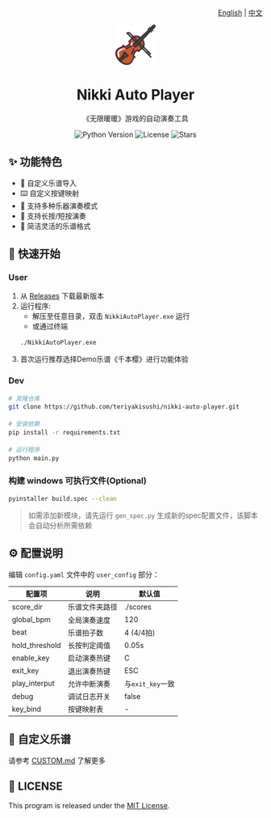 <div align="center">
<p align="right">
<a href="./docs/README_EN.md">English</a> | <a href="README.md">中文</a>
</p>
  <img src="./docs/violin.ico" width="80" />
  <h1>Nikki Auto Player</h1>
  <p>《无限暖暖》游戏的自动演奏工具</p>
  
  <p>
    <img src="https://img.shields.io/badge/Python-3.10+-blue.svg" alt="Python Version">
    <img src="https://img.shields.io/github/license/teriyakisushi/nikki-auto-player" alt="License">
    <img src="https://img.shields.io/github/stars/teriyakisushi/nikki-auto-player" alt="Stars">
  </p>
</div>

## ✨ 功能特色

- 🎵 自定义乐谱导入
- ⌨️ 自定义按键映射
- 🎸 支持多种乐器演奏模式
- 🔄 支持长按/短按演奏
- 📝 简洁灵活的乐谱格式

## 🚀 快速开始

### User

1. 从 [Releases](https://github.com/teriyakisushi/nikki-auto-player/releases) 下载最新版本
2. 运行程序:
   - 解压至任意目录，双击 `NikkiAutoPlayer.exe` 运行
   - 或通过终端
   ```bash
   ./NikkiAutoPlayer.exe
   ```
3. 首次运行推荐选择Demo乐谱《千本樱》进行功能体验

### Dev

```bash
# 克隆仓库
git clone https://github.com/teriyakisushi/nikki-auto-player.git

# 安装依赖
pip install -r requirements.txt

# 运行程序
python main.py
```

### 构建 windows 可执行文件(Optional)
```bash
pyinstaller build.spec --clean
```
> 如需添加新模块，请先运行 `gen_spec.py` 生成新的spec配置文件，该脚本会自动分析所需依赖

## ⚙️ 配置说明

编辑 `config.yaml` 文件中的 `user_config` 部分：

| 配置项         | 说明           | 默认值           |
| -------------- | -------------- | ---------------- |
| score_dir      | 乐谱文件夹路径 | ./scores         |
| global_bpm     | 全局演奏速度   | 120              |
| beat           | 乐谱拍子数     | 4 (4/4拍)        |
| hold_threshold | 长按判定阈值   | 0.05s            |
| enable_key     | 启动演奏热键   | C                |
| exit_key       | 退出演奏热键   | ESC              |
| play_interput  | 允许中断演奏   | 与`exit_key`一致 |
| debug          | 调试日志开关   | false            |
| key_bind       | 按键映射表     | -                |

## 📝 自定义乐谱

请参考 [CUSTOM.md](CUSTOM.md) 了解更多

## 📄 LICENSE

This program is released under the [MIT License]().